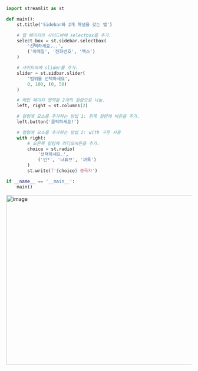 ```python
import streamlit as st

def main():
    st.title('Sidebar와 2개 패널을 갖는 앱')

    # 웹 페이지의 사이드바에 selectbox를 추가.
    select_box = st.sidebar.selectbox(
        '선택하세요...',
        ('이메일', '전화번호', '팩스')
    )

    # 사이드바에 slider를 추가.
    slider = st.sidbar.slider(
        '범위를 선택하세요',
        0, 100, (0, 50)
    )

    # 메인 페이지 영역을 2개의 컬럼으로 나눔.
    left, right = st.columns(2)

    # 컬럼에 요소를 추가하는 방법 1: 왼쪽 컬럼에 버튼을 추가.
    left.button('클릭하세요!')

    # 컬럼에 요소를 추가하는 방법 2: with 구문 사용
    with right:
        # 오른쪽 컬럼에 라디오버튼을 추가.
        choice = st.radio(
            '선택하세요.',
            ('인*', '너튜브', '까톡')
        )
        st.write(f'{choice} 중독자')

if __name__ == '__main__':
    main()
```

<img width="1066" height="461" alt="image" src="https://github.com/user-attachments/assets/f7490112-f184-4bb9-a14e-41951dc9c9b1" />
